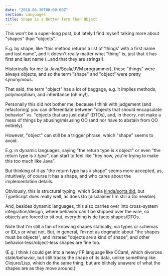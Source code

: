```yaml
---
date: "2018-06-30T00:00:00Z"
section: Languages
title: Shape is a Better Term Than Object
---
```



This won't be a super-long post, but lately I find myself talking more about "shapes" than "objects".

E.g. by shape, like "this method returns a list of 'things' with a first name and last name", and it doesn't really matter what "thing" is, just that it has first and last name (...and that they are strings!).

Historically for me (a Java/Scala/JVM programmer), these "things" were always objects, and so the term "shape" and "object" were pretty synonymous.

That said, the term "object" has a lot of baggage, e.g. it implies methods, polymorphism, and inheritance (oh my!).

Personally this did not bother me, because I think with judgement (and refactoring) you can differentiate between "objects that should encapsulate behavior" vs. "objects that are just data" (DTOs), and, in theory, not make a mess of things by abusing/misusing OO (and nor have to abstain from OO entirely).

However, "object" can still be a trigger phrase, which "shape" seems to avoid.

E.g. in dynamic languages, saying "the return type is `X` object" or even "the return type is `X` *type*", can start to feel like "hey now, you're trying to make this too much like Java".

But thinking of it as "the return type has `X` shape" seems more accepted, as, intuitively, of course it has a shape, and who cares about the implementation details.

Obviously, this is structural typing, which Scala [kinda/sorta did](/2011/10/04/why-no-one-uses-scala-structural-typing.html), but TypeScript does really well, as does Go (disclaimer I'm still a Go newbie).

And, besides dynamic languages, this also carries over into cross-system integration/design, where behavior can't be shipped over the wire, so objects are forced to sit out, everything is de facto shapes/DTOs.

Note that I'm still a fan of knowing shapes statically, via types or schemas or IDLs or what not. But, in general, I'm not as dogmatic about "the shapes must be objects", and instead "objects are a kind of shape", and other behavior-less/object-less shapes are fine too.

(E.g. I think I could get into a heavy FP language like OCaml, which divorces state/behavior, but still tracks the shape of its data, unlike something like Clojure/Lisp, which do the same thing, but are blithely unaware of what the shapes are as they move around.)


